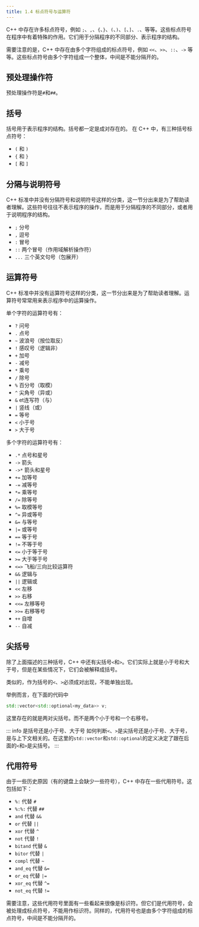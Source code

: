 ```yaml
---
title: 1.4 标点符号与运算符
---
```


C++ 中存在许多标点符号，例如 `;`、`,`、`{`、`}`、`(`、`)`、`[`、`]`、`.`、等等。这些标点符号在程序中有着特殊的作用。它们用于分隔程序的不同部分、表示程序的结构。

需要注意的是，C++ 中存在由多个字符组成的标点符号，例如 `<<`、`>>`、`::`、`->` 等等。这些标点符号由多个字符组成一个整体，中间是不能分隔开的。

## 预处理操作符

预处理操作符是`#`和`##`。

## 括号

括号用于表示程序的结构。括号都一定是成对存在的。
在 C++ 中，有三种括号标点符号：
* `(` 和 `)`
* `{` 和 `}`
* `[` 和 `]`

## 分隔与说明符号

C++ 标准中并没有分隔符号和说明符号这样的分类，这一节分出来是为了帮助读者理解。这些符号往往不表示程序的操作，而是用于分隔程序的不同部分，或者用于说明程序的结构。

* `;` 分号
* `,` 逗号
* `:` 冒号
* `::` 两个冒号（作用域解析操作符）
* `...` 三个英文句号（包展开）

## 运算符号

C++ 标准中并没有运算符号这样的分类，这一节分出来是为了帮助读者理解。运算符号常常用来表示程序中的运算操作。

单个字符的运算符号有：
* `?` 问号
* `.` 点号
* `~` 波浪号（按位取反）
* `!` 感叹号（逻辑非）
* `+` 加号
* `-` 减号
* `*` 乘号
* `/` 除号
* `%` 百分号（取模）
* `^` 尖角号（异或）
* `&` et连写符（与）
* `|` 竖线（或）
* `=` 等号
* `<` 小于号
* `>` 大于号

多个字符的运算符号有：
* `.*` 点号和星号
* `->` 箭头
* `->*` 箭头和星号
* `+=` 加等号
* `-=` 减等号
* `*=` 乘等号
* `/=` 除等号
* `%=` 取模等号
* `^=` 异或等号
* `&=` 与等号
* `|=` 或等号
* `==` 等于号
* `!=` 不等于号
* `<=` 小于等于号
* `>=` 大于等于号
* `<=>` 飞船/三向比较运算符
* `&&` 逻辑与
* `||` 逻辑或
* `<<` 左移
* `>>` 右移
* `<<=` 左移等号
* `>>=` 右移等号
* `++` 自增
* `--` 自减

## 尖括号

除了上面描述的三种括号，C++ 中还有尖括号`<`和`>`。它们实际上就是小于号和大于号，但是在某些情况下，它们会被解释成括号。

类似的，作为括号的`<`、`>`必须成对出现，不能单独出现。

举例而言，在下面的代码中
```cpp
std::vector<std::optional<my_data>> v;
```
这里存在的就是两对尖括号。而不是两个小于号和一个右移号。

::: info 是括号还是小于号、大于号
如何判断`<`、`>`是尖括号还是小于号、大于号，是与上下文相关的。在这里的`std::vector`和`std::optional`的定义决定了跟在后面的`<`和`>`是尖括号。
:::

## 代用符号

由于一些历史原因（有的键盘上会缺少一些符号），C++ 中存在一些代用符号。这包括如下：

* `%:` 代替 `#`
* `%:%:` 代替 `##`
* `and` 代替 `&&`
* `or` 代替 `||`
* `xor` 代替 `^`
* `not` 代替 `!`
* `bitand` 代替 `&`
* `bitor` 代替 `|`
* `compl` 代替 `~`
* `and_eq` 代替 `&=`
* `or_eq` 代替 `|=`
* `xor_eq` 代替 `^=`
* `not_eq` 代替 `!=`

需要注意，这些代用符号里面有一些看起来很像是标识符。但它们是代用符号，会被处理成标点符号，不能用作标识符。同样的，代用符号也是由多个字符组成的标点符号，中间是不能分隔开的。